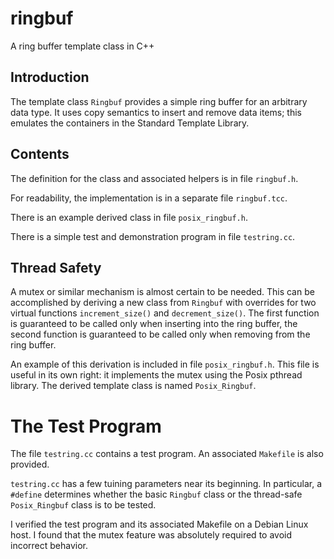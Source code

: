 # ringbuf
A ring buffer template class in C++
## Introduction
The template class `Ringbuf` provides a simple ring buffer for an arbitrary data type. It uses copy semantics to insert and remove data items; this emulates the containers in the Standard Template Library.
## Contents
The definition for the class and associated helpers is in file `ringbuf.h`.

For readability, the implementation is in a separate file `ringbuf.tcc`.

There is an example derived class in file `posix_ringbuf.h`.

There is a simple test and demonstration program in file `testring.cc`.
## Thread Safety
A mutex or similar mechanism is almost certain to be needed. This can be accomplished by deriving a new class from `Ringbuf` with overrides for two virtual functions `increment_size()` and `decrement_size()`. The first function is guaranteed to be called only when inserting into the ring buffer, the second function is guaranteed to be called only when removing from the ring buffer.

An example of this derivation is included in file `posix_ringbuf.h`. This file is useful in its own right: it implements the mutex using the Posix pthread library. The derived template class is named `Posix_Ringbuf`.
# The Test Program
The file `testring.cc` contains a test program. An associated `Makefile` is also provided.

`testring.cc` has a few tuining parameters near its beginning. In particular, a `#define` determines whether the basic `Ringbuf` class or the thread-safe `Posix_Ringbuf` class is to be tested.

I verified the test program and its associated Makefile on a Debian Linux host. I found that the mutex feature was absolutely required to avoid incorrect behavior.
